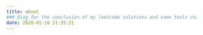 ```yaml
---
title: about
### Blog for the conclusion of my leetcode solutions and some tools usage.
date: 2020-01-18 21:35:21
---
```

